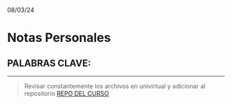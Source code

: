08/03/24
# Notas Personales

**PALABRAS CLAVE**:
-


***

> Revisar constantemente los archivos en univirtual y adicionar al repositorio [REPO DEL CURSO](https://github.com/Jxtrex/Desarrollo-de-Software-2024-1)
